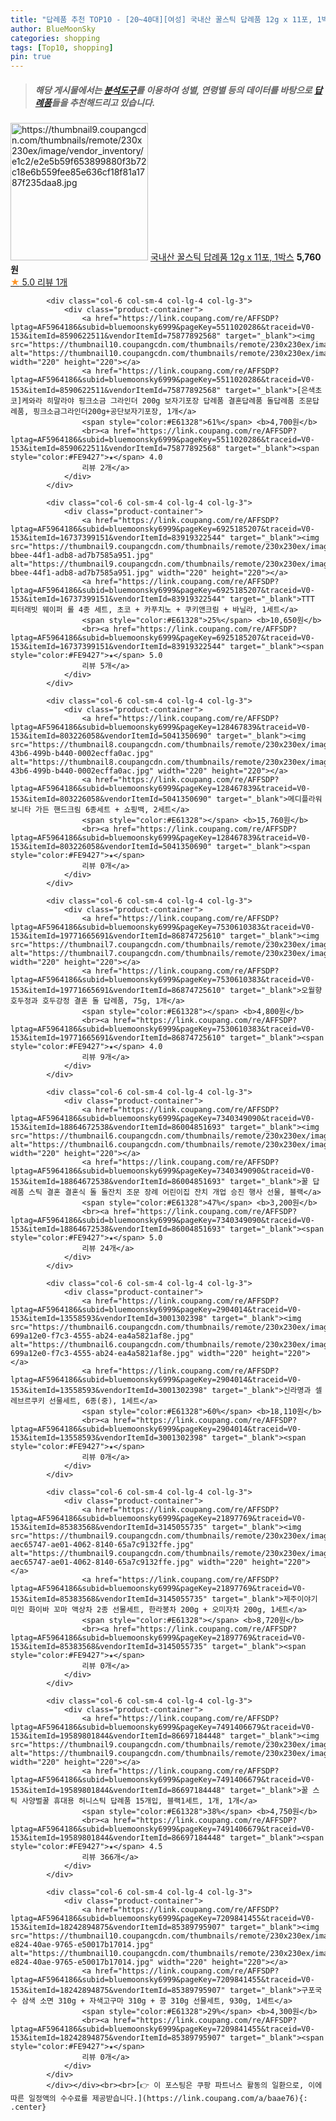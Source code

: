 ```yaml
---
title: "답례품 추천 TOP10 - [20~40대][여성] 국내산 꿀스틱 답례품 12g x 11포, 1박스"
author: BlueMoonSky
categories: shopping
tags: [Top10, shopping]
pin: true
---
```


> ##### 해당 게시물에서는 [**분석도구**](https://itemscout.io/)를 이용하여 **성별**, **연령별** 등의 데이터를 바탕으로 [**답례품**](https://link.coupang.com/a/baae76)들을 추천해드리고 있습니다.
<div class="container"><div class="row">
            <div class="col-6 col-sm-4 col-lg-4 col-lg-3">
                <div class="product-container">
                    <a href="https://link.coupang.com/re/AFFSDP?lptag=AF5964186&subid=bluemoonsky6999&pageKey=6812713290&traceid=V0-153&itemId=16121332222&vendorItemId=80632652994" target="_blank"><img src="https://thumbnail9.coupangcdn.com/thumbnails/remote/230x230ex/image/vendor_inventory/e1c2/e2e5b59f653899880f3b72c18e6b559fee85e636cf18f81a1787f235daa8.jpg" alt="https://thumbnail9.coupangcdn.com/thumbnails/remote/230x230ex/image/vendor_inventory/e1c2/e2e5b59f653899880f3b72c18e6b559fee85e636cf18f81a1787f235daa8.jpg" width="220" height="220"></a>
                    <a href="https://link.coupang.com/re/AFFSDP?lptag=AF5964186&subid=bluemoonsky6999&pageKey=6812713290&traceid=V0-153&itemId=16121332222&vendorItemId=80632652994" target="_blank">국내산 꿀스틱 답례품 12g x 11포, 1박스</a>
                    <span style="color:#E61328"></span> <b>5,760원</b>
                    <br><a href="https://link.coupang.com/re/AFFSDP?lptag=AF5964186&subid=bluemoonsky6999&pageKey=6812713290&traceid=V0-153&itemId=16121332222&vendorItemId=80632652994" target="_blank"><span style="color:#FE9427">★</span> 5.0
                    리뷰 1개</a>
                </div>
            </div>
            
            <div class="col-6 col-sm-4 col-lg-4 col-lg-3">
                <div class="product-container">
                    <a href="https://link.coupang.com/re/AFFSDP?lptag=AF5964186&subid=bluemoonsky6999&pageKey=5511020286&traceid=V0-153&itemId=8590622511&vendorItemId=75877892568" target="_blank"><img src="https://thumbnail10.coupangcdn.com/thumbnails/remote/230x230ex/image/vendor_inventory/fe61/3a5e65a51d635363db050b99a92cd4c194ed8c46b578d779a10899e78fa3.jpg" alt="https://thumbnail10.coupangcdn.com/thumbnails/remote/230x230ex/image/vendor_inventory/fe61/3a5e65a51d635363db050b99a92cd4c194ed8c46b578d779a10899e78fa3.jpg" width="220" height="220"></a>
                    <a href="https://link.coupang.com/re/AFFSDP?lptag=AF5964186&subid=bluemoonsky6999&pageKey=5511020286&traceid=V0-153&itemId=8590622511&vendorItemId=75877892568" target="_blank">[은색초코]케와라 히말라야 핑크소금 그라인더 200g 보자기포장 답례품 결혼답례품 돌답례품 조문답례품, 핑크소금그라인더200g+공단보자기포장, 1개</a>
                    <span style="color:#E61328">61%</span> <b>4,700원</b>
                    <br><a href="https://link.coupang.com/re/AFFSDP?lptag=AF5964186&subid=bluemoonsky6999&pageKey=5511020286&traceid=V0-153&itemId=8590622511&vendorItemId=75877892568" target="_blank"><span style="color:#FE9427">★</span> 4.0
                    리뷰 2개</a>
                </div>
            </div>
            
            <div class="col-6 col-sm-4 col-lg-4 col-lg-3">
                <div class="product-container">
                    <a href="https://link.coupang.com/re/AFFSDP?lptag=AF5964186&subid=bluemoonsky6999&pageKey=6925185207&traceid=V0-153&itemId=16737399151&vendorItemId=83919322544" target="_blank"><img src="https://thumbnail9.coupangcdn.com/thumbnails/remote/230x230ex/image/retail/images/2022/11/16/15/5/7bcb3a56-bbee-44f1-adb8-ad7b7585a951.jpg" alt="https://thumbnail9.coupangcdn.com/thumbnails/remote/230x230ex/image/retail/images/2022/11/16/15/5/7bcb3a56-bbee-44f1-adb8-ad7b7585a951.jpg" width="220" height="220"></a>
                    <a href="https://link.coupang.com/re/AFFSDP?lptag=AF5964186&subid=bluemoonsky6999&pageKey=6925185207&traceid=V0-153&itemId=16737399151&vendorItemId=83919322544" target="_blank">TTT 피터래빗 웨이퍼 롤 4종 세트, 초코 + 카푸치노 + 쿠키앤크림 + 바닐라, 1세트</a>
                    <span style="color:#E61328">25%</span> <b>10,650원</b>
                    <br><a href="https://link.coupang.com/re/AFFSDP?lptag=AF5964186&subid=bluemoonsky6999&pageKey=6925185207&traceid=V0-153&itemId=16737399151&vendorItemId=83919322544" target="_blank"><span style="color:#FE9427">★</span> 5.0
                    리뷰 5개</a>
                </div>
            </div>
            
            <div class="col-6 col-sm-4 col-lg-4 col-lg-3">
                <div class="product-container">
                    <a href="https://link.coupang.com/re/AFFSDP?lptag=AF5964186&subid=bluemoonsky6999&pageKey=128467839&traceid=V0-153&itemId=803226058&vendorItemId=5041350690" target="_blank"><img src="https://thumbnail8.coupangcdn.com/thumbnails/remote/230x230ex/image/product/image/vendoritem/2019/09/19/5041350690/5c63fa3f-43b6-499b-b440-0002ecffa0ac.jpg" alt="https://thumbnail8.coupangcdn.com/thumbnails/remote/230x230ex/image/product/image/vendoritem/2019/09/19/5041350690/5c63fa3f-43b6-499b-b440-0002ecffa0ac.jpg" width="220" height="220"></a>
                    <a href="https://link.coupang.com/re/AFFSDP?lptag=AF5964186&subid=bluemoonsky6999&pageKey=128467839&traceid=V0-153&itemId=803226058&vendorItemId=5041350690" target="_blank">메디플라워 보니타 가든 핸드크림 6종세트 + 쇼핑백, 2세트</a>
                    <span style="color:#E61328"></span> <b>15,760원</b>
                    <br><a href="https://link.coupang.com/re/AFFSDP?lptag=AF5964186&subid=bluemoonsky6999&pageKey=128467839&traceid=V0-153&itemId=803226058&vendorItemId=5041350690" target="_blank"><span style="color:#FE9427">★</span> 
                    리뷰 0개</a>
                </div>
            </div>
            
            <div class="col-6 col-sm-4 col-lg-4 col-lg-3">
                <div class="product-container">
                    <a href="https://link.coupang.com/re/AFFSDP?lptag=AF5964186&subid=bluemoonsky6999&pageKey=7530610383&traceid=V0-153&itemId=19771665691&vendorItemId=86874725610" target="_blank"><img src="https://thumbnail7.coupangcdn.com/thumbnails/remote/230x230ex/image/vendor_inventory/a99f/681c2a741c16769f8476e46abaa25b4b52674f48c535dcac7d345d9ce572.jpg" alt="https://thumbnail7.coupangcdn.com/thumbnails/remote/230x230ex/image/vendor_inventory/a99f/681c2a741c16769f8476e46abaa25b4b52674f48c535dcac7d345d9ce572.jpg" width="220" height="220"></a>
                    <a href="https://link.coupang.com/re/AFFSDP?lptag=AF5964186&subid=bluemoonsky6999&pageKey=7530610383&traceid=V0-153&itemId=19771665691&vendorItemId=86874725610" target="_blank">오월향 호두정과 호두강정 결혼 돌 답례품, 75g, 1개</a>
                    <span style="color:#E61328"></span> <b>4,800원</b>
                    <br><a href="https://link.coupang.com/re/AFFSDP?lptag=AF5964186&subid=bluemoonsky6999&pageKey=7530610383&traceid=V0-153&itemId=19771665691&vendorItemId=86874725610" target="_blank"><span style="color:#FE9427">★</span> 4.0
                    리뷰 9개</a>
                </div>
            </div>
            
            <div class="col-6 col-sm-4 col-lg-4 col-lg-3">
                <div class="product-container">
                    <a href="https://link.coupang.com/re/AFFSDP?lptag=AF5964186&subid=bluemoonsky6999&pageKey=7340349090&traceid=V0-153&itemId=18864672538&vendorItemId=86004851693" target="_blank"><img src="https://thumbnail6.coupangcdn.com/thumbnails/remote/230x230ex/image/vendor_inventory/15a3/4927cc8c5497ff3f61d5c6b6956ed694ca96398dea6f7e3b277039774ed6.jpg" alt="https://thumbnail6.coupangcdn.com/thumbnails/remote/230x230ex/image/vendor_inventory/15a3/4927cc8c5497ff3f61d5c6b6956ed694ca96398dea6f7e3b277039774ed6.jpg" width="220" height="220"></a>
                    <a href="https://link.coupang.com/re/AFFSDP?lptag=AF5964186&subid=bluemoonsky6999&pageKey=7340349090&traceid=V0-153&itemId=18864672538&vendorItemId=86004851693" target="_blank">꿀 답례품 스틱 결혼 결혼식 돌 돌잔치 조문 장례 어린이집 잔치 개업 승진 행사 선물, 블랙</a>
                    <span style="color:#E61328">47%</span> <b>3,200원</b>
                    <br><a href="https://link.coupang.com/re/AFFSDP?lptag=AF5964186&subid=bluemoonsky6999&pageKey=7340349090&traceid=V0-153&itemId=18864672538&vendorItemId=86004851693" target="_blank"><span style="color:#FE9427">★</span> 5.0
                    리뷰 24개</a>
                </div>
            </div>
            
            <div class="col-6 col-sm-4 col-lg-4 col-lg-3">
                <div class="product-container">
                    <a href="https://link.coupang.com/re/AFFSDP?lptag=AF5964186&subid=bluemoonsky6999&pageKey=2904014&traceid=V0-153&itemId=13558593&vendorItemId=3001302398" target="_blank"><img src="https://thumbnail6.coupangcdn.com/thumbnails/remote/230x230ex/image/retail/images/1996237541709918-699a12e0-f7c3-4555-ab24-ea4a5821af8e.jpg" alt="https://thumbnail6.coupangcdn.com/thumbnails/remote/230x230ex/image/retail/images/1996237541709918-699a12e0-f7c3-4555-ab24-ea4a5821af8e.jpg" width="220" height="220"></a>
                    <a href="https://link.coupang.com/re/AFFSDP?lptag=AF5964186&subid=bluemoonsky6999&pageKey=2904014&traceid=V0-153&itemId=13558593&vendorItemId=3001302398" target="_blank">신라명과 셀레브르쿠키 선물세트, 6종(중), 1세트</a>
                    <span style="color:#E61328">60%</span> <b>18,110원</b>
                    <br><a href="https://link.coupang.com/re/AFFSDP?lptag=AF5964186&subid=bluemoonsky6999&pageKey=2904014&traceid=V0-153&itemId=13558593&vendorItemId=3001302398" target="_blank"><span style="color:#FE9427">★</span> 
                    리뷰 0개</a>
                </div>
            </div>
            
            <div class="col-6 col-sm-4 col-lg-4 col-lg-3">
                <div class="product-container">
                    <a href="https://link.coupang.com/re/AFFSDP?lptag=AF5964186&subid=bluemoonsky6999&pageKey=21897769&traceid=V0-153&itemId=85383568&vendorItemId=3145055735" target="_blank"><img src="https://thumbnail9.coupangcdn.com/thumbnails/remote/230x230ex/image/retail/images/4425556389224503-aec65747-ae01-4062-8140-65a7c9132ffe.jpg" alt="https://thumbnail9.coupangcdn.com/thumbnails/remote/230x230ex/image/retail/images/4425556389224503-aec65747-ae01-4062-8140-65a7c9132ffe.jpg" width="220" height="220"></a>
                    <a href="https://link.coupang.com/re/AFFSDP?lptag=AF5964186&subid=bluemoonsky6999&pageKey=21897769&traceid=V0-153&itemId=85383568&vendorItemId=3145055735" target="_blank">제주이야기 미인 화이바 꼬마 액상차 2종 선물세트, 한라봉차 200g + 오미자차 200g, 1세트</a>
                    <span style="color:#E61328"></span> <b>8,720원</b>
                    <br><a href="https://link.coupang.com/re/AFFSDP?lptag=AF5964186&subid=bluemoonsky6999&pageKey=21897769&traceid=V0-153&itemId=85383568&vendorItemId=3145055735" target="_blank"><span style="color:#FE9427">★</span> 
                    리뷰 0개</a>
                </div>
            </div>
            
            <div class="col-6 col-sm-4 col-lg-4 col-lg-3">
                <div class="product-container">
                    <a href="https://link.coupang.com/re/AFFSDP?lptag=AF5964186&subid=bluemoonsky6999&pageKey=7491406679&traceid=V0-153&itemId=19589801844&vendorItemId=86697184448" target="_blank"><img src="https://thumbnail9.coupangcdn.com/thumbnails/remote/230x230ex/image/vendor_inventory/dbcd/9d1640f058092063ca896abbfd72a6b57aec986dbc7c2fd4e1a874576b14.png" alt="https://thumbnail9.coupangcdn.com/thumbnails/remote/230x230ex/image/vendor_inventory/dbcd/9d1640f058092063ca896abbfd72a6b57aec986dbc7c2fd4e1a874576b14.png" width="220" height="220"></a>
                    <a href="https://link.coupang.com/re/AFFSDP?lptag=AF5964186&subid=bluemoonsky6999&pageKey=7491406679&traceid=V0-153&itemId=19589801844&vendorItemId=86697184448" target="_blank">꿀 스틱 사양벌꿀 휴대용 허니스틱 답례품 15개입, 블랙1세트, 1개, 1개</a>
                    <span style="color:#E61328">38%</span> <b>4,750원</b>
                    <br><a href="https://link.coupang.com/re/AFFSDP?lptag=AF5964186&subid=bluemoonsky6999&pageKey=7491406679&traceid=V0-153&itemId=19589801844&vendorItemId=86697184448" target="_blank"><span style="color:#FE9427">★</span> 4.5
                    리뷰 366개</a>
                </div>
            </div>
            
            <div class="col-6 col-sm-4 col-lg-4 col-lg-3">
                <div class="product-container">
                    <a href="https://link.coupang.com/re/AFFSDP?lptag=AF5964186&subid=bluemoonsky6999&pageKey=7209841455&traceid=V0-153&itemId=18242894875&vendorItemId=85389795907" target="_blank"><img src="https://thumbnail10.coupangcdn.com/thumbnails/remote/230x230ex/image/retail/images/2023/03/20/13/5/4f40d61d-e824-40ae-9765-e50017b17014.jpg" alt="https://thumbnail10.coupangcdn.com/thumbnails/remote/230x230ex/image/retail/images/2023/03/20/13/5/4f40d61d-e824-40ae-9765-e50017b17014.jpg" width="220" height="220"></a>
                    <a href="https://link.coupang.com/re/AFFSDP?lptag=AF5964186&subid=bluemoonsky6999&pageKey=7209841455&traceid=V0-153&itemId=18242894875&vendorItemId=85389795907" target="_blank">구포국수 삼색 소면 310g + 자색고구마 310g + 콩 310g 선물세트, 930g, 1세트</a>
                    <span style="color:#E61328">29%</span> <b>4,300원</b>
                    <br><a href="https://link.coupang.com/re/AFFSDP?lptag=AF5964186&subid=bluemoonsky6999&pageKey=7209841455&traceid=V0-153&itemId=18242894875&vendorItemId=85389795907" target="_blank"><span style="color:#FE9427">★</span> 
                    리뷰 0개</a>
                </div>
            </div>
            </div></div><br><br>[👉 이 포스팅은 쿠팡 파트너스 활동의 일환으로, 이에 따른 일정액의 수수료를 제공받습니다.](https://link.coupang.com/a/baae76){: .center}